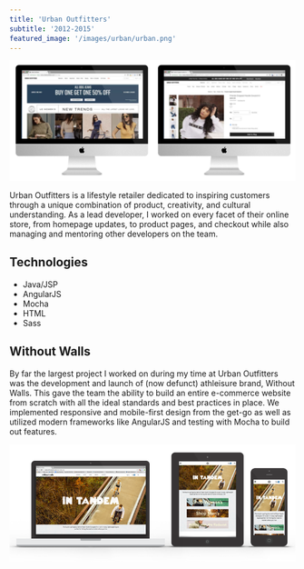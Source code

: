 ```yaml
---
title: 'Urban Outfitters'
subtitle: '2012-2015'
featured_image: '/images/urban/urban.png'
---
```


![Urban Outfitters](/images/urban/urban-main.png)

Urban Outfitters is a lifestyle retailer dedicated to inspiring customers through a unique combination of product, creativity, and cultural understanding.  As a lead developer, I worked on every facet of their online store, from homepage updates, to product pages, and checkout while also managing and mentoring other developers on the team.

## Technologies
* Java/JSP
* AngularJS
* Mocha
* HTML
* Sass

## Without Walls

By far the largest project I worked on during my time at Urban Outfitters was the development and launch of (now defunct) athleisure brand,  Without Walls. This gave the team the ability to build an entire e-commerce website from scratch with all the ideal standards and best practices in place. We implemented responsive and mobile-first design from the get-go as well as utilized modern frameworks like AngularJS and testing with Mocha to build out features.

![Without Walls](/images/urban/urban-ww.png)
